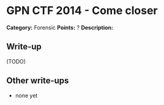 # GPN CTF 2014 - Come closer

**Category:** Forensic
**Points:** ?
**Description:**


## Write-up

(TODO)

## Other write-ups

* none yet

